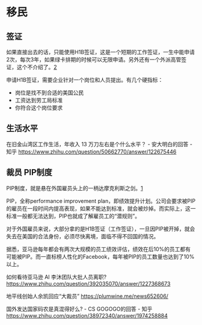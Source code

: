 # 移民

## 签证

如果直接出去的话，只能使用H1B签证，这是一个短期的工作签证，一生中能申请2次，每次3年，如果绿卡排期的时候可以无限申请。另外还有一个外派高管签证，这个不介绍了。[2]

申请H1B签证，需要企业针对一个岗位和人员提出。有几个硬指标：

- 岗位是找不到合适的美国公民
- 工资达到劳工局标准
- 你符合这个岗位要求

## 生活水平

在旧金山湾区工作生活，年收入 13 万刀左右是个什么水平？ - 安大明白的回答 - 知乎
https://www.zhihu.com/question/50662770/answer/122675446

## 裁员 PIP制度

PIP制度，就是悬在外国雇员头上的一柄达摩克利斯之剑。[1]

PIP，全称performance improvement plan，即绩效提升计划。公司会要求被PIP的雇员在一段时间内提高表现，如果不能达到标准，就会被炒掉。而实际上，这一标准一般都无法达到，PIP也就成了解雇员工的“潜规则”。

对于外国雇员来说，大部分拿的是H1B签证（工作签证），一旦因PIP被开掉，就会失去在美国的合法身份，必须尽快离境，面临不得不回国的情况。

据悉，亚马逊每年都会有两次大规模的员工绩效评估，绩效在后10%的员工都有可能被PIP。而一直标榜人性化的Facebook，每年被PIP的员工数量也达到了10%以上。

如何看待亚马逊 AI 李沐团队大批人员离职?
https://www.zhihu.com/question/392035070/answer/1227368673

地平线创始人余凯回应“大裁员”
https://plumwine.me/news652606/

国外发达国家码农是真混得好么? - CS GOGOGO的回答 - 知乎
https://www.zhihu.com/question/38972340/answer/1974258884

[1]: https://zhuanlan.zhihu.com/p/83886539
[2]: https://zhuanlan.zhihu.com/p/33840674
